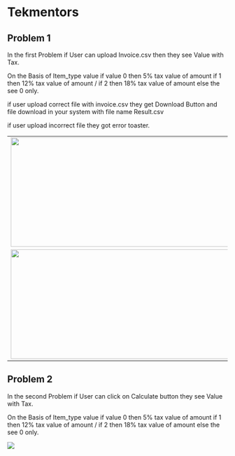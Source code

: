 # Tekmentors 

## Problem 1

In the first Problem if User can upload Invoice.csv then they see Value with Tax.

On the Basis of Item_type value if value 0 then 5% tax value of amount if 1 then 12% tax value of amount / if 2 then 18% tax value of amount else the see 0 only.

if user upload correct file with invoice.csv they get Download Button and file download in your system with file name Result.csv

if user upload incorrect file they got error toaster.
<table  align=center>
  <tr>
    <td align=center> <img src="https://user-images.githubusercontent.com/100850897/210141480-3b92aeb2-c4dc-4111-adf6-a679a66208ec.png" height=250 width=800></td>
    <td align=center> <img src="https://user-images.githubusercontent.com/100850897/210141556-790ff073-e6ec-4884-ba73-4db2bc11f803.png"  height=250 width=800></td>
    </tr>
    <tr>
   <td align=center> <img src="https://user-images.githubusercontent.com/100850897/210141604-ba1493ba-a61e-4a9d-b9c9-f42ae3a09f79.png"  height=250 width=800 ></td>
  </tr>
</table>

## Problem 2


In the second Problem if User can click on Calculate button they see Value with Tax.

On the Basis of Item_type value if value 0 then 5% tax value of amount if 1 then 12% tax value of amount / if 2 then 18% tax value of amount else the see 0 only.

<img src="https://user-images.githubusercontent.com/100850897/210142481-e9312b57-41cc-4fdd-9aca-015659f3ce77.png"/>
